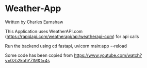 # Weather-App

Written by Charles Earnshaw

This Application uses WeatherAPI.com (https://rapidapi.com/weatherapi/api/weatherapi-com) for api calls

Run the backend using cd fastapi, uvicorn main:app --reload

Some code has been copied from https://www.youtube.com/watch?v=0zb2kohYZIM&t=4s
